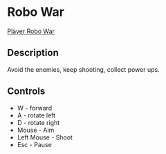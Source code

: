 # Robo War

[Player Robo War](https://jaxsbr.github.io/RoboWar/)

## Description

Avoid the enemies, keep shooting, collect power ups.

## Controls

- W - forward
- A - rotate left
- D - rotate right
- Mouse - Aim
- Left Mouse - Shoot
- Esc - Pause
 